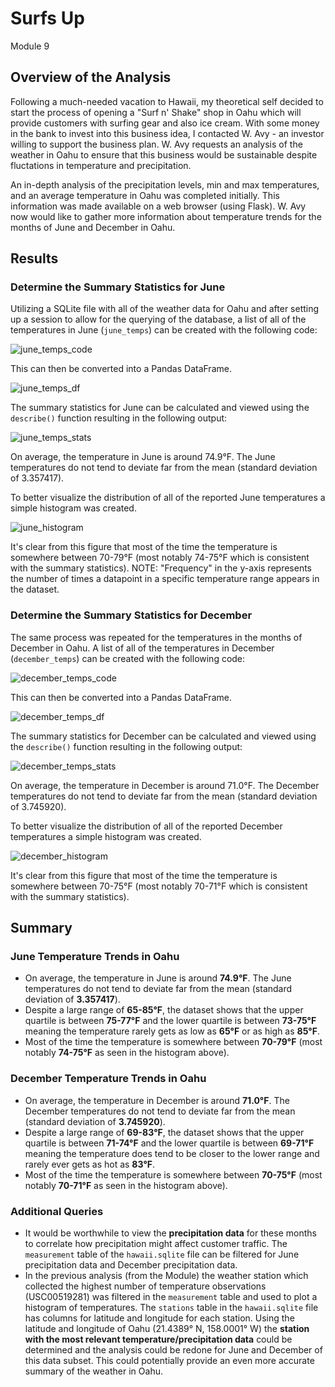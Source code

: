 # Surfs Up
Module 9

## Overview of the Analysis
Following a much-needed vacation to Hawaii, my theoretical self decided to start the process of opening a "Surf n' Shake" shop in Oahu which will provide customers with surfing gear and also ice cream. With some money in the bank to invest into this business idea, I contacted W. Avy - an investor willing to support the business plan. W. Avy requests an analysis of the weather in Oahu to ensure that this business would be sustainable despite fluctations in temperature and precipitation.

An in-depth analysis of the precipitation levels, min and max temperatures, and an average temperature in Oahu was completed initially. This information was made available on a web browser (using Flask). W. Avy now would like to gather more information about temperature trends for the months of June and December in Oahu.

## Results

### Determine the Summary Statistics for June
Utilizing a SQLite file with all of the weather data for Oahu and after setting up a session to allow for the querying of the database, a list of all of the temperatures in June (`june_temps`) can be created with the following code:

![june_temps_code](https://user-images.githubusercontent.com/107309793/184776565-5cf19adf-127c-4ea7-b76d-f9acf2189fdd.png)

This can then be converted into a Pandas DataFrame.

![june_temps_df](https://user-images.githubusercontent.com/107309793/184777547-2eea9783-6a50-4b1f-8bb6-bb51cc34e5ec.png)

The summary statistics for June can be calculated and viewed using the `describe()` function resulting in the following output:

![june_temps_stats](https://user-images.githubusercontent.com/107309793/184778450-390bbf72-3470-46d0-895b-2c0891d3a65f.png)

On average, the temperature in June is around 74.9°F. The June temperatures do not tend to deviate far from the mean (standard deviation of 3.357417).

To better visualize the distribution of all of the reported June temperatures a simple histogram was created.

![june_histogram](https://user-images.githubusercontent.com/107309793/184779680-93247da8-9bb9-44e2-992f-3c6635ea1386.png)

It's clear from this figure that most of the time the temperature is somewhere between 70-79°F (most notably 74-75°F which is consistent with the summary statistics).
NOTE: "Frequency" in the y-axis represents the number of times a datapoint in a specific temperature range appears in the dataset.

### Determine the Summary Statistics for December
The same process was repeated for the temperatures in the months of December in Oahu. A list of all of the temperatures in December (`december_temps`) can be created with the following code:

![december_temps_code](https://user-images.githubusercontent.com/107309793/184780066-a94e561b-3766-481c-b740-c6012cb9ad54.png)

This can then be converted into a Pandas DataFrame.

![december_temps_df](https://user-images.githubusercontent.com/107309793/184780081-e0ddaeea-7894-4f10-a6b6-e60a52ddf81a.png)

The summary statistics for December can be calculated and viewed using the `describe()` function resulting in the following output:

![december_temps_stats](https://user-images.githubusercontent.com/107309793/184780096-c5fc681b-6a71-47d0-aa5e-0bcbd747816a.png)

On average, the temperature in December is around 71.0°F. The December temperatures do not tend to deviate far from the mean (standard deviation of 3.745920).

To better visualize the distribution of all of the reported December temperatures a simple histogram was created.

![december_histogram](https://user-images.githubusercontent.com/107309793/184780103-1c8339c2-eaf9-49c2-ba3e-cf6c4a9f34d7.png)

It's clear from this figure that most of the time the temperature is somewhere between 70-75°F (most notably 70-71°F which is consistent with the summary statistics).

## Summary

### June Temperature Trends in Oahu
- On average, the temperature in June is around **74.9°F**. The June temperatures do not tend to deviate far from the mean (standard deviation of **3.357417**).
- Despite a large range of **65-85°F**, the dataset shows that the upper quartile is between **75-77°F** and the lower quartile is between **73-75°F** meaning the temperature rarely gets as low as **65°F** or as high as **85°F**.
- Most of the time the temperature is somewhere between **70-79°F** (most notably **74-75°F** as seen in the histogram above).

### December Temperature Trends in Oahu
- On average, the temperature in December is around **71.0°F**. The December temperatures do not tend to deviate far from the mean (standard deviation of **3.745920**).
- Despite a large range of **69-83°F**, the dataset shows that the upper quartile is between **71-74°F** and the lower quartile is between **69-71°F** meaning the temperature does tend to be closer to the lower range and rarely ever gets as hot as **83°F**.
- Most of the time the temperature is somewhere between **70-75°F** (most notably **70-71°F** as seen in the histogram above).

### Additional Queries
- It would be worthwhile to view the **precipitation data** for these months to correlate how precipitation might affect customer traffic. The `measurement` table of the `hawaii.sqlite` file can be filtered for June precipitation data and December precipitation data.
- In the previous analysis (from the Module) the weather station which collected the highest number of temperature observations (USC00519281) was filtered in the `measurement` table and used to plot a histogram of temperatures. The `stations` table in the `hawaii.sqlite` file has columns for latitude and longitude for each station. Using the latitude and longitude of Oahu (21.4389° N, 158.0001° W) the **station with the most relevant temperature/precipitation data** could be determined and the analysis could be redone for June and December of this data subset. This could potentially provide an even more accurate summary of the weather in Oahu. 
